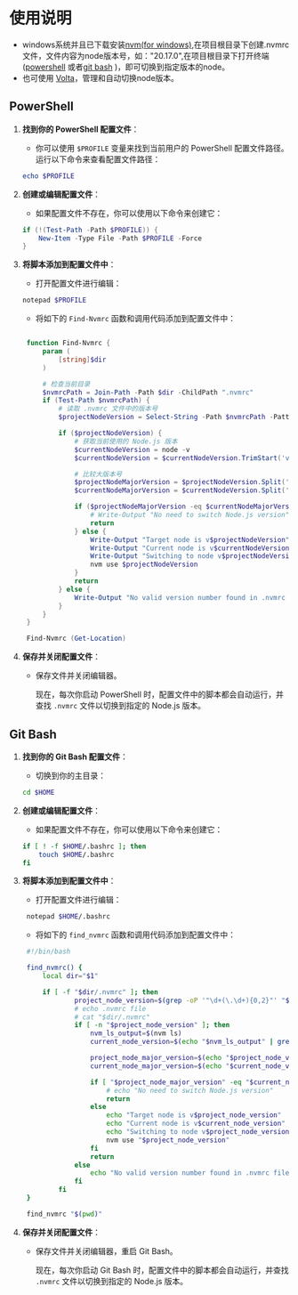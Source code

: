 # 使用说明

- windows系统并且已下载安装[nvm(for windows)](https://github.com/coreybutler/nvm-windows),在项目根目录下创建.nvmrc文件，文件内容为node版本号，如："20.17.0",在项目根目录下打开终端([powershell](#powershell) 或者[git bash](#git-bash) )，即可切换到指定版本的node。
- 也可使用 [Volta](https://volta.sh/)，管理和自动切换node版本。

## PowerShell

1. **找到你的 PowerShell 配置文件**：

   - 你可以使用 `$PROFILE` 变量来找到当前用户的 PowerShell 配置文件路径。运行以下命令来查看配置文件路径：

   ```powershell copy
   echo $PROFILE
   ```

2. **创建或编辑配置文件**：

   - 如果配置文件不存在，你可以使用以下命令来创建它：

   ```powershell copy
   if (!(Test-Path -Path $PROFILE)) {
       New-Item -Type File -Path $PROFILE -Force
   }
   ```

3. **将脚本添加到配置文件中**：

   - 打开配置文件进行编辑：

   ```powershell copy
   notepad $PROFILE
   ```

   - 将如下的 `Find-Nvmrc` 函数和调用代码添加到配置文件中：

   ```powershell copy

    function Find-Nvmrc {
        param (
            [string]$dir
        )

        # 检查当前目录
        $nvmrcPath = Join-Path -Path $dir -ChildPath ".nvmrc"
        if (Test-Path $nvmrcPath) {
            # 读取 .nvmrc 文件中的版本号
            $projectNodeVersion = Select-String -Path $nvmrcPath -Pattern '"\d+(\.\d+){0,2}"' | ForEach-Object { $_.Matches.Value.Trim('"') }

            if ($projectNodeVersion) {
                # 获取当前使用的 Node.js 版本
                $currentNodeVersion = node -v
                $currentNodeVersion = $currentNodeVersion.TrimStart('v')

                # 比较大版本号
                $projectNodeMajorVersion = $projectNodeVersion.Split('.')[0]
                $currentNodeMajorVersion = $currentNodeVersion.Split('.')[0]

                if ($projectNodeMajorVersion -eq $currentNodeMajorVersion) {
                    # Write-Output "No need to switch Node.js version"
                    return
                } else {
                    Write-Output "Target node is v$projectNodeVersion"
                    Write-Output "Current node is v$currentNodeVersion"
                    Write-Output "Switching to node v$projectNodeVersion..."
                    nvm use $projectNodeVersion
                }
                return
            } else {
                Write-Output "No valid version number found in .nvmrc file"
            }
        }
    }

    Find-Nvmrc (Get-Location)
   ```

4. **保存并关闭配置文件**：

   - 保存文件并关闭编辑器。

     现在，每次你启动 PowerShell 时，配置文件中的脚本都会自动运行，并查找 `.nvmrc` 文件以切换到指定的 Node.js 版本。

## Git Bash

1. **找到你的 Git Bash 配置文件**：

   - 切换到你的主目录：

   ```bash copy
   cd $HOME
   ```

2. **创建或编辑配置文件**：

   - 如果配置文件不存在，你可以使用以下命令来创建它：

   ```bash copy
   if [ ! -f $HOME/.bashrc ]; then
       touch $HOME/.bashrc
   fi
   ```

3. **将脚本添加到配置文件中**：

   - 打开配置文件进行编辑：

   ```bash copy
    notepad $HOME/.bashrc
   ```

   - 将如下的 `find_nvmrc` 函数和调用代码添加到配置文件中：

   ```bash
    #!/bin/bash

    find_nvmrc() {
        local dir="$1"

        if [ -f "$dir/.nvmrc" ]; then
                project_node_version=$(grep -oP '"\d+(\.\d+){0,2}"' "$dir/.nvmrc" | tr -d '"')
                # echo .nvmrc file
                # cat "$dir/.nvmrc"
                if [ -n "$project_node_version" ]; then
                    nvm_ls_output=$(nvm ls)
                    current_node_version=$(echo "$nvm_ls_output" | grep -oP '(?<=\*\s)v?\d+\.\d+\.\d+' | head -1 | tr -d 'v')

                    project_node_major_version=$(echo "$project_node_version" | cut -d. -f1)
                    current_node_major_version=$(echo "$current_node_version" | cut -d. -f1)

                    if [ "$project_node_major_version" -eq "$current_node_major_version" ]; then
                        # echo "No need to switch Node.js version"
                        return
                    else
                        echo "Target node is v$project_node_version"
                        echo "Current node is v$current_node_version"
                        echo "Switching to node v$project_node_version..."
                        nvm use "$project_node_version"
                    fi
                    return
                else
                    echo "No valid version number found in .nvmrc file"
                fi
            fi
    }

    find_nvmrc "$(pwd)"
   ```

4. **保存并关闭配置文件**：

   - 保存文件并关闭编辑器，重启 Git Bash。

     现在，每次你启动 Git Bash 时，配置文件中的脚本都会自动运行，并查找 `.nvmrc` 文件以切换到指定的 Node.js 版本。
